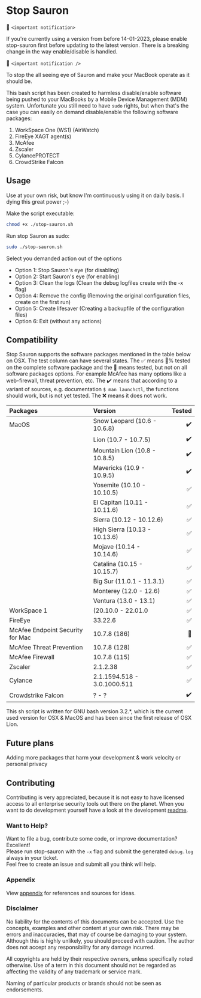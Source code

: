 # Stop Sauron

:red_circle: `<important notification>`

If you're currently using a version from before 14-01-2023, please enable stop-sauron first before updating to the latest version. There is a breaking change in the way enable/disable is handled.

:red_circle: `<important notification />`

To stop the all seeing eye of Sauron and make your MacBook operate as it should be.

This bash script has been created to harmless disable/enable software being pushed to your MacBooks by a Mobile Device Management (MDM) system.
Unfortunate you still need to have `sudo` rights, but when that's the case you can easily on demand disable/enable the following software packages:

1. WorkSpace One (WS1) (AirWatch)
2. FireEye XAGT agent(s)
3. McAfee
4. Zscaler
5. CylancePROTECT
6. CrowdStrike Falcon

## Usage

Use at your own risk, but know I'm continuously using it on daily basis. I dying this great power ;-)

Make the script executable:

```zsh
chmod +x ./stop-sauron.sh

```

Run stop Sauron as sudo:

```zsh
sudo ./stop-sauron.sh

```

Select you demanded action out of the options

* Option 1: Stop Sauron's eye (for disabling)
* Option 2: Start Sauron's eye (for enabling)
* Option 3: Clean the logs (Clean the debug logfiles create with the -x flag)
* Option 4: Remove the config (Removing the original configuration files, create on the first run)
* Option 5: Create lifesaver (Creating a backupfile of the configuration files)
* Option 6: Exit (without any actions)


## Compatibility

Stop Sauron supports the software packages mentioned in the table below on OSX. The test column can have several states. The :white_check_mark: means :100:% tested on the complete software package and the :small_red_triangle_down: means tested, but not on all software packages options. For example McAfee has many options like a web-firewall, threat prevention, etc. The :heavy_check_mark: means that according to a variant of sources, e.g. documentation `$ man launchctl`, the functions should work, but is not yet tested. The :x: means it does not work.

| Packages | Version | Tested |
| :--- | :--- | ---: |
| MacOS | Snow Leopard (10.6 - 10.6.8) | :heavy_check_mark: |
|  | Lion (10.7 - 10.7.5) | :heavy_check_mark: |
|  | Mountain Lion (10.8 - 10.8.5) | :heavy_check_mark: |
|  | Mavericks (10.9 - 10.9.5) | :heavy_check_mark: |
|  | Yosemite (10.10 - 10.10.5) | :white_check_mark: |
|  | El Capitan (10.11 - 10.11.6) | :white_check_mark: |
|  | Sierra (10.12 - 10.12.6) | :white_check_mark: |
|  | High Sierra (10.13 - 10.13.6) | :white_check_mark: |
|  | Mojave (10.14 - 10.14.6) | :white_check_mark: |
|  | Catalina (10.15 - 10.15.7) | :white_check_mark: |
|  | Big Sur (11.0.1 - 11.3.1) | :white_check_mark: |
|  | Monterey (12.0 - 12.6) | :white_check_mark: |
|  | Ventura (13.0 - 13.1) | :white_check_mark: |
| WorkSpace 1 | (20.10.0 - 22.01.0 | :white_check_mark: |
| FireEye | 33.22.6 | :white_check_mark: |
| McAfee Endpoint Security for Mac | 10.7.8 (186) | :small_red_triangle_down: |
| McAfee Threat Prevention | 10.7.8 (128) | :white_check_mark: |
| McAfee Firewall | 10.7.8 (115) | :white_check_mark: |
| Zscaler | 2.1.2.38 | :white_check_mark: |
| Cylance | 2.1.1594.518 - 3.0.1000.511 | :white_check_mark: |
| Crowdstrike Falcon | ? - ? | :heavy_check_mark:|

This sh script is written for GNU bash version 3.2.*, which is the current used version for OSX & MacOS and has been since the first release of OSX Lion.

## Future plans

Adding more packages that harm your development & work velocity or personal privacy

## Contributing

Contributing is very appreciated, because it is not easy to have licensed access to all enterprise security tools out there on the planet.
When you want to do development yourself have a look at the development [readme](https://github.com/tr3kl0v/stop-sauron/blob/main/development/DEVELOPMENT.md).

### Want to Help?

Want to file a bug, contribute some code, or improve documentation? Excellent!  
Please run stop-sauron with the `-x` flag and submit the generated `debug.log` always in your ticket.  
Feel free to create an issue and submit all you think will help.

### Appendix

View [appendix](https://github.com/tr3kl0v/stop-sauron/blob/main/APPENDIX.md) for references and sources for ideas.

### Disclaimer

No liability for the contents of this documents can be accepted. Use the concepts, examples and other content at your own risk. There may be errors and inaccuracies, that may of course be damaging to your system. Although this is highly unlikely, you should proceed with caution. The author does not accept any responsibility for any damage incurred.

All copyrights are held by their respective owners, unless specifically noted otherwise. Use of a term in this document should not be regarded as affecting the validity of any trademark or service mark.

Naming of particular products or brands should not be seen as endorsements.
